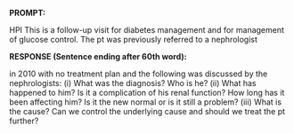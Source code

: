 **PROMPT:**

HPI This is a follow-up visit for diabetes management and for management of glucose control. The pt was previously referred to a nephrologist

**RESPONSE (Sentence ending after 60th word):**

in 2010 with no treatment plan and the following was discussed by the nephrologists: (i) What was the diagnosis? Who is he? (ii) What has happened to him? Is it a complication of his renal function? How long has it been affecting him? Is it the new normal or is it still a problem? (iii) What is the cause? Can we control the underlying cause and should we treat the pt further? 